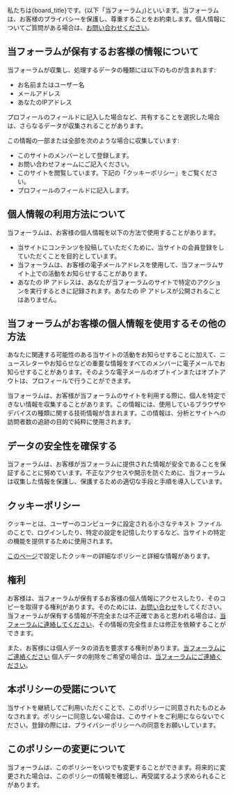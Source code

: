 私たちは{board_title}です。(以下「当フォーラム」)といいます。当フォーラムは、お客様のプライバシーを保護し、尊重することをお約束します。個人情報についてご質問がある場合は、[お問い合わせください]({contactUrl})。

## 当フォーラムが保有するお客様の情報について

当フォーラムが収集し、処理するデータの種類には以下のものが含まれます:

*   お名前またはユーザー名
*   メールアドレス
*   あなたのIPアドレス

プロフィールのフィールドに記入した場合など、共有することを選択した場合は、さらなるデータが収集されることがあります。

この情報の一部または全部を次のような場合に収集しています:

*   このサイトのメンバーとして登録します。
*   お問い合わせフォームにご記入ください。
*   このサイトを閲覧しています。下記の「クッキーポリシー」をご覧ください。
*   プロフィールのフィールドに記入します。

## 個人情報の利用方法について

当フォーラムは、お客様の個人情報を以下の方法で使用することがあります。

*   当サイトにコンテンツを投稿していただくために、当サイトの会員登録をしていただくことを目的としています。
*   当フォーラムは、お客様の電子メールアドレスを使用して、当フォーラムサイト上での活動をお知らせすることがあります。
*   あなたの IP アドレスは、あなたが当フォーラムのサイトで特定のアクションを実行するときに記録されます。あなたの IP アドレスが公開されることはありません。

## 当フォーラムがお客様の個人情報を使用するその他の方法

あなたに関連する可能性のある当サイトの活動をお知らせすることに加えて、ニュースレターやお知らせなどの重要な情報をすべてのメンバーに電子メールでお知らせすることがあります。そのような電子メールのオプトインまたはオプトアウトは、プロフィールで行うことができます。

当フォーラムは、お客様が当フォーラムのサイトを利用する際に、個人を特定できない情報を収集することがあります。この情報には、使用しているブラウザやデバイスの種類に関する技術情報が含まれます。この情報は、分析とサイトへの訪問者数の追跡の目的で純粋に使用されます。

## データの安全性を確保する

当フォーラムは、お客様が当フォーラムに提供された情報が安全であることを保証することに努めています。不正なアクセスや開示を防ぐために、当フォーラムは収集した情報を保護し、保護するための適切な手段と手順を導入しています。

## クッキーポリシー

クッキーとは、ユーザーのコンピュータに設定される小さなテキスト ファイルのことで、ログインしたり、特定の設定を記憶したりするなど、当サイトの特定の機能を提供するために使用されます。

[このページ]({cookieHelp})で設定したクッキーの詳細なポリシーと詳細な情報があります。

## 権利

お客様は、当フォーラムが保有するお客様の個人情報にアクセスしたり、そのコピーを取得する権利があります。そのためには、[お問い合わせ]({contactUrl})をしてください。当フォーラムが保有する情報が不完全または不正確であると思われる場合は、[当フォーラムに連絡してください]({contactUrl})、その情報の完全性または修正を依頼することができます。

また、お客様には個人データの消去を要求する権利があります。[当フォーラムにご連絡ください]({contactUrl}) 個人データの削除をご希望の場合は、[当フォーラムにご連絡ください]({contactUrl})。

## 本ポリシーの受諾について

当サイトを継続してご利用いただくことで、このポリシーに同意されたものとみなされます。ポリシーに同意しない場合は、このサイトをご利用にならないでください。登録の際には、プライバシーポリシーへの同意をお願いしています。

## このポリシーの変更について

当フォーラムは、このポリシーをいつでも変更することができます。将来的に変更された場合は、このポリシーの情報を確認し、再受諾するよう求められることがあります。